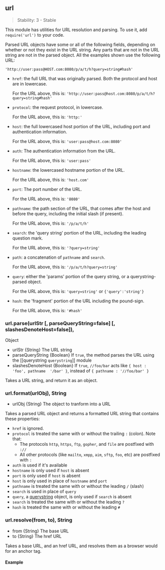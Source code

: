 ## url

> Stability: 3 - Stable
    
This module has utilities for URL resolution and parsing. To use it, add
`require('url')` to your code.

Parsed URL objects have some or all of the following fields, depending on
whether or not they exist in the URL string. Any parts that are not in the URL
string are not in the parsed object. All the examples shown use the following
URL:

`'http://user:pass@HOST.com:8080/p/a/t/h?query=string#hash'`

* `href`: the full URL that was originally parsed. Both the protocol and host
are in lowercase.

  For the URL above, this is:
`'http://user:pass@host.com:8080/p/a/t/h?query=string#hash'`
  
* `protocol`: the request protocol, in lowercase.

  For the URL above, this is: `'http:'`
  
* `host`: the full lowercased host portion of the URL, including port and
authentication information.

  For the URL above, this is: `'user:pass@host.com:8080'`
  
* `auth`: The authentication information from the URL.

  For the URL above, this is: `'user:pass'`
  
* `hostname`: the lowercased hostname portion of the URL.

  For the URL above, this is: `'host.com'`
  
* `port`: The port number of the URL.

  For the URL above, this is: `'8080'`
  
* `pathname`: the path section of the URL, that comes after the host and before
the query, including the initial slash (if present).

  For the URL above, this is: `'/p/a/t/h'`
  
* `search`: the 'query string' portion of the URL, including the leading
question mark.

  For the URL above, this is: `'?query=string'`
  
* `path`: a concatenation of `pathname` and `search`.

  For the URL above, this is: `'/p/a/t/h?query=string'`
  
* `query`: either the 'params' portion of the query string, or a
querystring-parsed object.

  For the URL above, this is: `'query=string'` or `{'query':'string'}`
  
* `hash`: the 'fragment' portion of the URL including the pound-sign.

  For the URL above, this is: `'#hash'`




### url.parse(urlStr [, parseQueryString=false] [, slashesDenoteHost=false]),
Object
- urlStr {String}  The URL string
- parseQueryString {Boolean}  If `true`, the method parses the URL using the
[[querystring `querystring`]] module
- slashesDenoteHost {Boolean}  If `true`, `//foo/bar` acts like `{ host : 'foo',
pathname  '/bar' }`, instead of `{ pathname : '//foo/bar' }`

Takes a URL string, and return it as an object.

 


### url.format(urlObj), String
- urlObj {String}  The object to tranform into a URL

Takes a parsed URL object and returns a formatted URL string that contains these
properties:

* `href` is ignored.
* `protocol` is treated the same with or without the trailing `:` (colon). Note
that:
  * The protocols `http`, `https`, `ftp`, `gopher`, and `file` are postfixed
     with `://`
  * All other protocols (like `mailto`, `xmpp`, `aim`, `sftp`, `foo`, etc) are
    postfixed with `:`
* `auth` is used if it's available
* `hostname` is only used if `host` is absent
* `port` is only used if `host` is absent
* `host` is only used in place of `hostname` and `port`
* `pathname` is treated the same with or without the leading `/` (slash)
* `search` is used in place of `query`
* `query`, a [querystring](querystring.html) object, is only used if `search` is
absent
* `search` is treated the same with or without the leading `?` 
* `hash` is treated the same with or without the leading `#` 

 


### url.resolve(from, to), String
- from {String}  The base URL
- to  {String} The href URL

Takes a base URL, and an href URL, and resolves them as a browser would for an
anchor tag.

#### Example
	
<script src='http://snippets.nodemanual.org/github.com/mattpardee/nodemanual.org-examples/nodejs_ref_guide/url/url.resolve.js?linestart=3&lineend=0&showlines=false' defer='defer'></script> 

